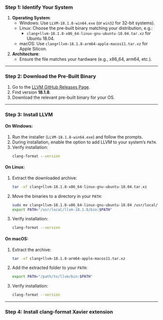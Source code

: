 ### **Step 1: Identify Your System**
1. **Operating System**:
   - Windows: Use `LLVM-18.1.8-win64.exe` (or `win32` for 32-bit systems).
   - Linux: Choose the pre-built binary matching your distribution, e.g.:
     - `clang+llvm-18.1.8-x86_64-linux-gnu-ubuntu-18.04.tar.xz` for Ubuntu 18.04.
   - macOS: Use `clang+llvm-18.1.8-arm64-apple-macos11.tar.xz` for Apple Silicon.
2. **Architecture**:
   - Ensure the file matches your hardware (e.g., x86_64, arm64, etc.).

---

### **Step 2: Download the Pre-Built Binary**
1. Go to the [LLVM GitHub Releases Page](https://github.com/llvm/llvm-project/releases).
2. Find version **18.1.8**.
3. Download the relevant pre-built binary for your OS.

---

### **Step 3: Install LLVM**
#### **On Windows**:
1. Run the installer (`LLVM-18.1.8-win64.exe`) and follow the prompts.
2. During installation, enable the option to add LLVM to your system’s `PATH`.
3. Verify installation:
   ```cmd
   clang-format --version
   ```

#### **On Linux**:
1. Extract the downloaded archive:
   ```bash
   tar -xf clang+llvm-18.1.8-x86_64-linux-gnu-ubuntu-18.04.tar.xz
   ```
2. Move the binaries to a directory in your `PATH`:
   ```bash
   sudo mv clang+llvm-18.1.8-x86_64-linux-gnu-ubuntu-18.04 /usr/local/llvm-18.1.8
   export PATH="/usr/local/llvm-18.1.8/bin:$PATH"
   ```
3. Verify installation:
   ```bash
   clang-format --version
   ```

#### **On macOS**:
1. Extract the archive:
   ```bash
   tar -xf clang+llvm-18.1.8-arm64-apple-macos11.tar.xz
   ```
2. Add the extracted folder to your `PATH`:
   ```bash
   export PATH="/path/to/llvm/bin:$PATH"
   ```
3. Verify installation:
   ```bash
   clang-format --version
   ```

---

### **Step 4: Install clang-format Xavier extension**

